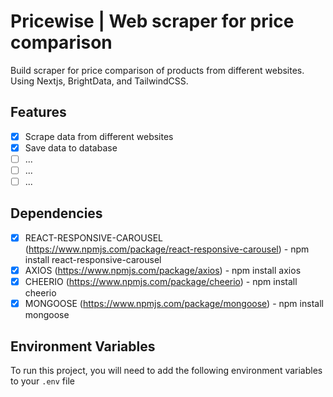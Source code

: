 # Pricewise | Web scraper for price comparison

Build scraper for price comparison of products from different websites. Using Nextjs, BrightData, and TailwindCSS.

## Features

-  [x] Scrape data from different websites
-  [x] Save data to database
-  [ ] ...
-  [ ] ...
-  [ ] ...

## Dependencies

-  [x] REACT-RESPONSIVE-CAROUSEL (https://www.npmjs.com/package/react-responsive-carousel) - npm install react-responsive-carousel
-  [x] AXIOS (https://www.npmjs.com/package/axios) - npm install axios
-  [x] CHEERIO (https://www.npmjs.com/package/cheerio) - npm install cheerio
-  [x] MONGOOSE (https://www.npmjs.com/package/mongoose) - npm install mongoose

## Environment Variables

To run this project, you will need to add the following environment variables to your `.env` file
